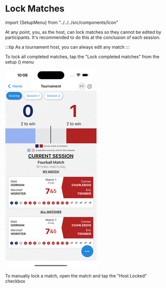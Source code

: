 # Lock Matches

import {SetupMenu} from "../../../src/components/Icon"

At any point, you, as the host, can lock matches so they cannot be
edited by participants. It's recommended to do this at the conclusion of each session.

:::tip
As a tournament host, you can always edit any match
:::

To lock all completed matches, tap the "Lock completed matches" from
the setup (<SetupMenu/>) menu

![](/apps/two-up/media/lock-completed-matches.gif)

To manually lock a match, open the match and tap the "Host Locked"
checkbox

